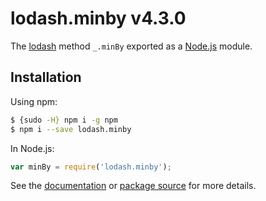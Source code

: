 # lodash.minby v4.3.0

The [lodash](https://lodash.com/) method `_.minBy` exported as a [Node.js](https://nodejs.org/) module.

## Installation

Using npm:
```bash
$ {sudo -H} npm i -g npm
$ npm i --save lodash.minby
```

In Node.js:
```js
var minBy = require('lodash.minby');
```

See the [documentation](https://lodash.com/docs#minBy) or [package source](https://github.com/lodash/lodash/blob/4.3.0-npm-packages/lodash.minby) for more details.
